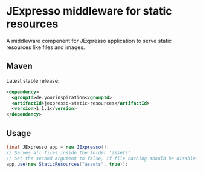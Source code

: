 # JExpresso middleware for static resources

A middleware compenent for JExpresso application to serve static resources like files and images.

## Maven

Latest stable release:

```xml
<dependency>
  <groupId>de.yourinspiration</groupId>
  <artifactId>jexpresso-static-resources</artifactId>
  <version>1.1.1</version>
</dependency>
```

## Usage

```java
final JExpresso app = new JExpresso();
// Serves all files inside the folder 'assets'.
// Set the second argument to false, if file caching should be disabled.
app.use(new StaticResources("assets", true));
```
